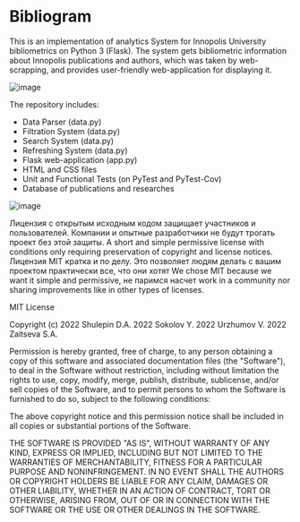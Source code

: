 # Bibliogram
This is an implementation of analytics System for Innopolis University bibliometrics on Python 3 (Flask). The system gets bibliometric information about Innopolis publications and authors, which was taken by web-scrapping, and provides user-friendly web-application for displaying it.

![image](https://user-images.githubusercontent.com/71354878/175934950-7f2f0916-3249-4b82-9e06-be49c38f542f.png)

The repository includes:

- Data Parser (data.py)
- Filtration System (data.py)
- Search System (data.py)
- Refreshing System (data.py)
- Flask web-application (app.py)
- HTML and CSS files
- Unit and Functional Tests (on PyTest and PyTest-Cov)
- Database of publications and researches

![image](https://user-images.githubusercontent.com/71354878/175936571-aa44bd08-656b-4b65-ab17-3792be6b6d04.png)


Лицензия с открытым исходным кодом защищает участников и пользователей. Компании и опытные разработчики не будут трогать проект без этой защиты.
A short and simple permissive license with conditions only requiring preservation of copyright and license notices. 
Лицензия MIT кратка и по делу. Это позволяет людям делать с вашим проектом практически все, что они хотят
We chose MIT because we want it simple and permissive, не паримся насчет work in a community nor sharing improvements like in other types of licenses.

MIT License

Copyright (c) 2022 Shulepin D.A.
              2022 Sokolov Y.
              2022 Urzhumov V.
              2022 Zaitseva S.A.

Permission is hereby granted, free of charge, to any person obtaining a copy
of this software and associated documentation files (the "Software"), to deal
in the Software without restriction, including without limitation the rights
to use, copy, modify, merge, publish, distribute, sublicense, and/or sell
copies of the Software, and to permit persons to whom the Software is
furnished to do so, subject to the following conditions:

The above copyright notice and this permission notice shall be included in all
copies or substantial portions of the Software.

THE SOFTWARE IS PROVIDED "AS IS", WITHOUT WARRANTY OF ANY KIND, EXPRESS OR
IMPLIED, INCLUDING BUT NOT LIMITED TO THE WARRANTIES OF MERCHANTABILITY,
FITNESS FOR A PARTICULAR PURPOSE AND NONINFRINGEMENT. IN NO EVENT SHALL THE
AUTHORS OR COPYRIGHT HOLDERS BE LIABLE FOR ANY CLAIM, DAMAGES OR OTHER
LIABILITY, WHETHER IN AN ACTION OF CONTRACT, TORT OR OTHERWISE, ARISING FROM,
OUT OF OR IN CONNECTION WITH THE SOFTWARE OR THE USE OR OTHER DEALINGS IN THE
SOFTWARE.
